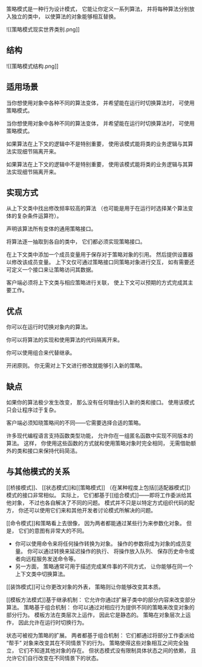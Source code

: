 策略模式是一种行为设计模式， 它能让你定义一系列算法， 并将每种算法分别放入独立的类中， 以使算法的对象能够相互替换。

![[策略模式现实世界类别.png]]

## 结构

![[策略模式结构.png]]

## 适用场景
当你想使用对象中各种不同的算法变体， 并希望能在运行时切换算法时， 可使用策略模式。

当你想使用对象中各种不同的算法变体， 并希望能在运行时切换算法时， 可使用策略模式。

如果算法在上下文的逻辑中不是特别重要， 使用该模式能将类的业务逻辑与其算法实现细节隔离开来。

如果算法在上下文的逻辑中不是特别重要， 使用该模式能将类的业务逻辑与其算法实现细节隔离开来。
## 实现方式
从上下文类中找出修改频率较高的算法 （也可能是用于在运行时选择某个算法变体的复杂条件运算符）。

声明该算法所有变体的通用策略接口。

将算法逐一抽取到各自的类中， 它们都必须实现策略接口。

在上下文类中添加一个成员变量用于保存对于策略对象的引用。 然后提供设置器以修改该成员变量。 上下文仅可通过策略接口同策略对象进行交互， 如有需要还可定义一个接口来让策略访问其数据。

客户端必须将上下文类与相应策略进行关联， 使上下文可以预期的方式完成其主要工作。
## 优点
你可以在运行时切换对象内的算法。

你可以将算法的实现和使用算法的代码隔离开来。

你可以使用组合来代替继承。

开闭原则。 你无需对上下文进行修改就能够引入新的策略。
## 缺点
如果你的算法极少发生改变， 那么没有任何理由引入新的类和接口。 使用该模式只会让程序过于复杂。

客户端必须知晓策略间的不同——它需要选择合适的策略。

许多现代编程语言支持函数类型功能， 允许你在一组匿名函数中实现不同版本的算法。 这样， 你使用这些函数的方式就和使用策略对象时完全相同， 无需借助额外的类和接口来保持代码简洁。
## 与其他模式的关系


[[桥接模式]]、 [[状态模式]]和[[策略模式]] （在某种程度上包括[[适配器模式]]） 模式的接口非常相似。 实际上， 它们都基于[[组合模式]]——即将工作委派给其他对象， 不过也各自解决了不同的问题。 模式并不只是以特定方式组织代码的配方， 你还可以使用它们来和其他开发者讨论模式所解决的问题。

[[命令模式]]和策略看上去很像， 因为两者都能通过某些行为来参数化对象。 但是， 它们的意图有非常大的不同。

- 你可以使用命令来将任何操作转换为对象。 操作的参数将成为对象的成员变量。 你可以通过转换来延迟操作的执行、 将操作放入队列、 保存历史命令或者向远程服务发送命令等。
- 另一方面， 策略通常可用于描述完成某件事的不同方式， 让你能够在同一个上下文类中切换算法。

[[装饰模式]]可让你更改对象的外表， 策略则让你能够改变其本质。

[[模板方法模式]]基于继承机制： 它允许你通过扩展子类中的部分内容来改变部分算法。 策略基于组合机制： 你可以通过对相应行为提供不同的策略来改变对象的部分行为。 模板方法在类层次上运作， 因此它是静态的。 策略在对象层次上运作， 因此允许在运行时切换行为。

状态可被视为策略的扩展。 两者都基于组合机制： 它们都通过将部分工作委派给 “帮手” 对象来改变其在不同情景下的行为。 策略使得这些对象相互之间完全独立， 它们不知道其他对象的存在。 但状态模式没有限制具体状态之间的依赖， 且允许它们自行改变在不同情景下的状态。